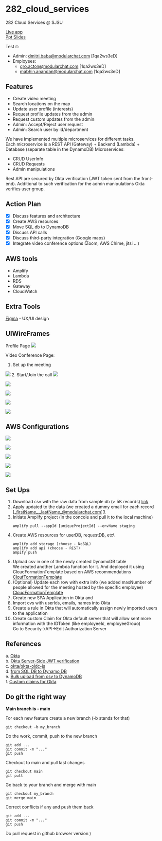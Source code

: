# 282_cloud_services
282 Cloud Services @ SJSU


[Live app](https://main.d19l5z2jndlrkv.amplifyapp.com/) \
[Ppt Slides](https://docs.google.com/presentation/d/1S54imFJ32d3LmO44Qy7cnMpRGOg2ty82vl4iTOVMQ6g/edit?usp=sharing)


Test it:
* Admin: dmitri.baba@modularchat.com [1qa2ws3eD]
* Employees:
  * gro.acton@modularchat.com [1qa2ws3eD]
  * mabhin.anandan@modularchat.com [1qa2ws3eD]
    
## Features

- Create video meeting
- Search locations on the map
- Update user profile (interests)
- Request profile updates from the admin
- Request custom updates from the admin
- Admin: Accept/Reject user request
- Admin: Search user by id/department

We have implemented multiple microservices for different tasks.\
Each microservice is a REST API (Gateway) + Backend (Lambda) + Database (separate table in the DynamoDB)
Microservices:
* CRUD UserInfo
* CRUD Requests
* Admin manipulations

Rest API are secured by Okta verification (JWT token sent from the front-end).
Additional to such verification for the admin manipulations Okta verifies user group.

## Action Plan

- [x] Discuss features and architecture
- [x] Create AWS resources
- [x] Move SQL db to DynamoDB
- [x] Discuss API calls
- [x] Discuss third-party integration (Google maps)
- [x] Integrate video conference options (Zoom, AWS Chime, jitsi ...)

## AWS tools

* Amplify
* Lambda
* RDS
* Gateway
* CloudWatch

## Extra Tools

[Figma](https://www.figma.com/file/KocCuSXhC0QO1FjfDSotkc/Untitled?node-id=0%3A1) - UX/UI design


## UIWireFrames
Profile Page
![](UIViews/ProfilePage.png)

Video Conference Page:
1. Set up the meeting

![](UIViews/VideoPage.png)
2. Start/Join the call
![](UIViews/VideoCall.png)

![](UIViews/Maps.png)

![](UIViews/AdminOverview.png)

![](UIViews/AdminHistory.png)

![](UIViews/AdminSearch.png)

## AWS Configurations

![](UIViews/Amplify.png)

![](UIViews/Gateway.png)

![](UIViews/Lambda.png)

![](UIViews/Dynamodb.png)

![](UIViews/CloudWatch.png)


## Set Ups

1. Download csv with the raw data from sample db (> 5K records) [link](https://github.com/datacharmer/test_db)
2. Apply updated to the data (we created a dummy email for each record [_firstName_._lastName_@modularchat.com]3. 
3. Initiate Amplify project (in the concole and pull it to the local machine)
   ```
   amplify pull --appId [uniqueProjectId] --envName staging
   ```
3. Create AWS resources for userDB, requestDB, etc\
   ```
   amplify add storage (choose - NoSQL)
   amplify add api (choose - REST)
   ampify push
   ```
4. Upload csv in one of the newly created DynamoDB table\
   We created another Lambda function for it. And deployed it using CloudFormationTemplate based on AWS recommendations\
   [CloufFormationTemplate](CSVToDynamo.template)
5. (Optional) Update each row with extra info (we added maxNumber of people allowed for the meeting hosted by the specific employee)\
   [CloudFormationTemplate](UpdateEachRow.template)
6. Create new SPA Application in Okta and 
7. Import cvs with userIds, emails, names into Okta
8. Create a rule in Okta that will automatically assign newly imported users to the application
9. Create custom Claim for Okta default server that will allow sent more information with the IDToken (like employeeId, employeeGrouo)\
   Go to Security->API->Edit Authorization Server

## References

a. [Okta](https://developer.okta.com/code/react/okta_react_sign-in_widget/) \
b. [Okta Server-Side JWT verification](https://developer.okta.com/blog/2018/07/10/build-a-basic-crud-app-with-node-and-react) \
c. [okta/okta-oidc-js](https://github.com/okta/okta-oidc-js/tree/master/packages/jwt-verifier) \
d. [from SQL DB to Dynamo DB](https://aws.amazon.com/dms/?nc=bc&pg=pr) \
e. [Bulk upload from csv to DynamoDB](https://aws.amazon.com/blogs/database/implementing-bulk-csv-ingestion-to-amazon-dynamodb/) \
f. [Custom claims for Okta](https://support.okta.com/help/s/article/How-to-add-custom-attributes-of-user-profile-as-claims-in-token?language=en_US)

## Do git the right way

**Main branch is - main**

For each new feature create a new branch (-b stands for that)
```
git checkout -b my_branch
```

Do the work, commit, push to the new branch

```
git add ...
git commit -m "..."
git push
```

Checkout to main and pull last changes
```
git checkout main
git pull
```

Go back to your branch and merge with main
```
git checkout my_branch
git merge main
```
Correct conflicts if any and push them back
```
git add ...
git commit -m "..."
git push
```

Do pull request in github browser version:)
